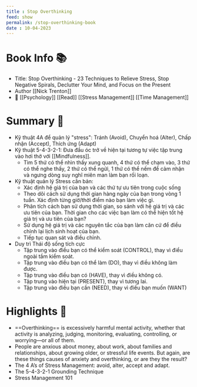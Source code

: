 ```yaml
---
title : Stop Overthinking
feed: show
permalink: /stop-overthinking-book
date : 10-04-2023
---
```


# Book Info 📚
- Title: Stop Overthinking - 23 Techniques to Relieve Stress, Stop Negative Spirals, Declutter Your Mind, and Focus on the Present
- Author [[Nick Trenton]]
- 🔗  [[Psychology]] [[Read]] [[Stress Management]] [[Time Management]]

# Summary 💬
- Kỹ thuật 4A để quản lý "stress": Tránh (Avoid), Chuyển hoá (Alter), Chấp nhận (Accept), Thích ứng (Adapt)
- Kỹ thuật 5-4-3-2-1: Đưa đầu óc trở về hiện tại tương tự việc tập trung vào hơi thở với [[Mindfulness]].
	- Tìm 5 thứ có thể nhìn thấy xung quanh, 4 thứ có thể chạm vào, 3 thứ có thể nghe thấy, 2 thứ có thể ngửi, 1 thứ có thể nếm để cảm nhận và ngưng dòng suy nghĩ miên man làm bạn rối loạn.
- Kỹ thuật quản lý Stress căn bản:
	- Xác định hệ giá trị của bạn và các thứ tự ưu tiên trong cuộc sống
	- Theo dõi cách sử dụng thời gian hàng ngày của bạn trong vòng 1 tuần. Xác định từng giờ/thời điểm nào bạn làm việc gì.
	- Phân tích cách bạn sử dụng thời gian, so sánh với hệ giá trị và các ưu tiên của bạn. Thời gian cho các việc bạn làm có thể hiện tốt hệ giá trị và ưu tiên của bạn?
	- Sử dụng hệ giá trị và các nguyên tắc của bạn làm căn cứ để điều chỉnh lại lịch sinh hoạt của bạn.
	- Tiếp tục quan sát và điều chỉnh.
- Duy trì Thái độ sống tích cực
	- Tập trung vào điều bạn có thể kiểm soát (CONTROL), thay vì điểu ngoài tầm kiểm soát.
	- Tập trung vào điều bạn có thể làm (DO), thay vì điều không làm được.
	- Tập trung vào điều bạn có (HAVE), thay vì điều không có.
	- Tập trung vào hiện tại (PRESENT), thay vì tương lai.
	- Tập trung vào điều bạn cần (NEED), thay vì điều bạn muốn (WANT)

# Highlights 📒
- ==Overthinking== is excessively harmful mental activity, whether that activity is analyzing, judging, monitoring, evaluating, controlling, or worrying—or all of them.
- People are anxious about money, about work, about families and relationships, about growing older, or stressful life events. But again, are these things causes of anxiety and overthinking, or are they the result?
- The 4 A’s of Stress Management: avoid, alter, accept and adapt.
- The 5-4-3-2-1 Grounding Technique
- Stress Management 101